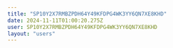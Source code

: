 ```yaml
---
title: "SP10Y2X7RMBZPDH64Y49KFDPG4WK3YY6QN7XE8KHD"
date: 2024-11-11T01:00:20.275Z
user: SP10Y2X7RMBZPDH64Y49KFDPG4WK3YY6QN7XE8KHD
layout: "users"
---
```

    